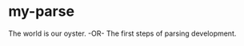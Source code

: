 # my-parse
The world is our oyster.
                         -OR-
                               The first steps of parsing development.
